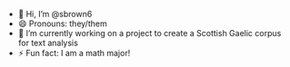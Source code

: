 - 👋 Hi, I’m @sbrown6
- 😄 Pronouns: they/them
- 🌱 I’m currently working on a project to create a Scottish Gaelic corpus for text analysis
- ⚡ Fun fact: I am a math major! 

<!---
sbrown6/sbrown6 is a ✨ special ✨ repository because its `README.md` (this file) appears on your GitHub profile.
You can click the Preview link to take a look at your changes.
--->
